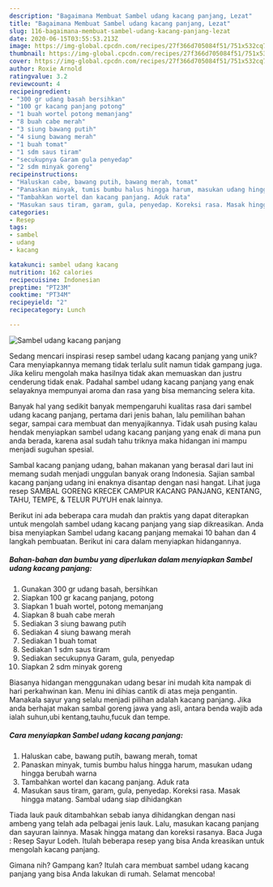 ```yaml
---
description: "Bagaimana Membuat Sambel udang kacang panjang, Lezat"
title: "Bagaimana Membuat Sambel udang kacang panjang, Lezat"
slug: 116-bagaimana-membuat-sambel-udang-kacang-panjang-lezat
date: 2020-06-15T03:55:53.213Z
image: https://img-global.cpcdn.com/recipes/27f366d705084f51/751x532cq70/sambel-udang-kacang-panjang-foto-resep-utama.jpg
thumbnail: https://img-global.cpcdn.com/recipes/27f366d705084f51/751x532cq70/sambel-udang-kacang-panjang-foto-resep-utama.jpg
cover: https://img-global.cpcdn.com/recipes/27f366d705084f51/751x532cq70/sambel-udang-kacang-panjang-foto-resep-utama.jpg
author: Roxie Arnold
ratingvalue: 3.2
reviewcount: 4
recipeingredient:
- "300 gr udang basah bersihkan"
- "100 gr kacang panjang potong"
- "1 buah wortel potong memanjang"
- "8 buah cabe merah"
- "3 siung bawang putih"
- "4 siung bawang merah"
- "1 buah tomat"
- "1 sdm saus tiram"
- "secukupnya Garam gula penyedap"
- "2 sdm minyak goreng"
recipeinstructions:
- "Haluskan cabe, bawang putih, bawang merah, tomat"
- "Panaskan minyak, tumis bumbu halus hingga harum, masukan udang hingga berubah warna"
- "Tambahkan wortel dan kacang panjang. Aduk rata"
- "Masukan saus tiram, garam, gula, penyedap. Koreksi rasa. Masak hingga matang. Sambal udang siap dihidangkan"
categories:
- Resep
tags:
- sambel
- udang
- kacang

katakunci: sambel udang kacang 
nutrition: 162 calories
recipecuisine: Indonesian
preptime: "PT23M"
cooktime: "PT34M"
recipeyield: "2"
recipecategory: Lunch

---
```



![Sambel udang kacang panjang](https://img-global.cpcdn.com/recipes/27f366d705084f51/751x532cq70/sambel-udang-kacang-panjang-foto-resep-utama.jpg)

Sedang mencari inspirasi resep sambel udang kacang panjang yang unik? Cara menyiapkannya memang tidak terlalu sulit namun tidak gampang juga. Jika keliru mengolah maka hasilnya tidak akan memuaskan dan justru cenderung tidak enak. Padahal sambel udang kacang panjang yang enak selayaknya mempunyai aroma dan rasa yang bisa memancing selera kita.

Banyak hal yang sedikit banyak mempengaruhi kualitas rasa dari sambel udang kacang panjang, pertama dari jenis bahan, lalu pemilihan bahan segar, sampai cara membuat dan menyajikannya. Tidak usah pusing kalau hendak menyiapkan sambel udang kacang panjang yang enak di mana pun anda berada, karena asal sudah tahu triknya maka hidangan ini mampu menjadi suguhan spesial.

Sambal kacang panjang udang, bahan makanan yang berasal dari laut ini memang sudah menjadi unggulan banyak orang Indonesia. Sajian sambal kacang panjang udang ini enaknya disantap dengan nasi hangat. Lihat juga resep SAMBAL GORENG KRECEK CAMPUR KACANG PANJANG, KENTANG, TAHU, TEMPE, &amp; TELUR PUYUH enak lainnya.


Berikut ini ada beberapa cara mudah dan praktis yang dapat diterapkan untuk mengolah sambel udang kacang panjang yang siap dikreasikan. Anda bisa menyiapkan Sambel udang kacang panjang memakai 10 bahan dan 4 langkah pembuatan. Berikut ini cara dalam menyiapkan hidangannya.

<!--inarticleads1-->

##### Bahan-bahan dan bumbu yang diperlukan dalam menyiapkan Sambel udang kacang panjang:

1. Gunakan 300 gr udang basah, bersihkan
1. Siapkan 100 gr kacang panjang, potong
1. Siapkan 1 buah wortel, potong memanjang
1. Siapkan 8 buah cabe merah
1. Sediakan 3 siung bawang putih
1. Sediakan 4 siung bawang merah
1. Sediakan 1 buah tomat
1. Sediakan 1 sdm saus tiram
1. Sediakan secukupnya Garam, gula, penyedap
1. Siapkan 2 sdm minyak goreng


Biasanya hidangan menggunakan udang besar ini mudah kita nampak di hari perkahwinan kan. Menu ini dihias cantik di atas meja pengantin. Manakala sayur yang selalu menjadi pilihan adalah kacang panjang. Jika anda berhajat makan sambal goreng jawa yang asli, antara benda wajib ada ialah suhun,ubi kentang,tauhu,fucuk dan tempe. 

<!--inarticleads2-->

##### Cara menyiapkan Sambel udang kacang panjang:

1. Haluskan cabe, bawang putih, bawang merah, tomat
1. Panaskan minyak, tumis bumbu halus hingga harum, masukan udang hingga berubah warna
1. Tambahkan wortel dan kacang panjang. Aduk rata
1. Masukan saus tiram, garam, gula, penyedap. Koreksi rasa. Masak hingga matang. Sambal udang siap dihidangkan


Tiada lauk pauk ditambahkan sebab ianya dihidangkan dengan nasi ambeng yang telah ada pelbagai jenis lauk. Lalu, masukan kacang panjang dan sayuran lainnya. Masak hingga matang dan koreksi rasanya. Baca Juga : Resep Sayur Lodeh. Itulah beberapa resep yang bisa Anda kreasikan untuk mengolah kacang panjang. 

Gimana nih? Gampang kan? Itulah cara membuat sambel udang kacang panjang yang bisa Anda lakukan di rumah. Selamat mencoba!
